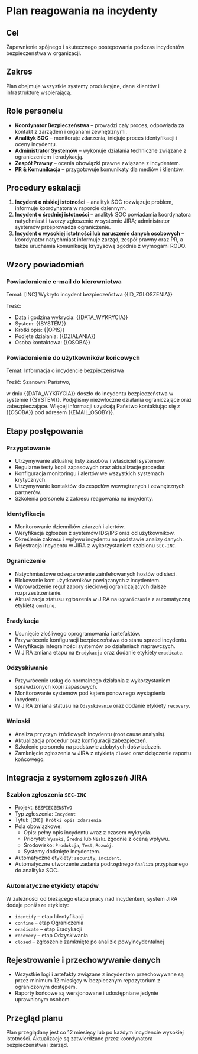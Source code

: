 # Plan reagowania na incydenty

## Cel
Zapewnienie spójnego i skutecznego postępowania podczas incydentów bezpieczeństwa w organizacji.

## Zakres
Plan obejmuje wszystkie systemy produkcyjne, dane klientów i infrastrukturę wspierającą.

## Role personelu
- **Koordynator Bezpieczeństwa** – prowadzi cały proces, odpowiada za kontakt z zarządem i organami zewnętrznymi.
- **Analityk SOC** – monitoruje zdarzenia, inicjuje proces identyfikacji i oceny incydentu.
- **Administrator Systemów** – wykonuje działania techniczne związane z ograniczeniem i eradykacją.
- **Zespół Prawny** – ocenia obowiązki prawne związane z incydentem.
- **PR & Komunikacja** – przygotowuje komunikaty dla mediów i klientów.

## Procedury eskalacji
1. **Incydent o niskiej istotności** – analityk SOC rozwiązuje problem, informuje koordynatora w raporcie dziennym.
2. **Incydent o średniej istotności** – analityk SOC powiadamia koordynatora natychmiast i tworzy zgłoszenie w systemie JIRA; administrator systemów przeprowadza ograniczenie.
3. **Incydent o wysokiej istotności lub naruszenie danych osobowych** – koordynator natychmiast informuje zarząd, zespół prawny oraz PR, a także uruchamia komunikację kryzysową zgodnie z wymogami RODO.

## Wzory powiadomień
### Powiadomienie e-mail do kierownictwa
Temat: [INC] Wykryto incydent bezpieczeństwa {{ID_ZGLOSZENIA}}

Treść:
- Data i godzina wykrycia: {{DATA_WYKRYCIA}}
- System: {{SYSTEM}}
- Krótki opis: {{OPIS}}
- Podjęte działania: {{DZIALANIA}}
- Osoba kontaktowa: {{OSOBA}}

### Powiadomienie do użytkowników końcowych
Temat: Informacja o incydencie bezpieczeństwa

Treść:
Szanowni Państwo,

w dniu {{DATA_WYKRYCIA}} doszło do incydentu bezpieczeństwa w systemie {{SYSTEM}}. Podjęliśmy niezwłoczne działania ograniczające oraz zabezpieczające. Więcej informacji uzyskają Państwo kontaktując się z {{OSOBA}} pod adresem {{EMAIL_OSOBY}}.

## Etapy postępowania
### Przygotowanie
- Utrzymywanie aktualnej listy zasobów i właścicieli systemów.
- Regularne testy kopii zapasowych oraz aktualizacje procedur.
- Konfiguracja monitoringu i alertów we wszystkich systemach krytycznych.
- Utrzymywanie kontaktów do zespołów wewnętrznych i zewnętrznych partnerów.
- Szkolenia personelu z zakresu reagowania na incydenty.

### Identyfikacja
- Monitorowanie dzienników zdarzeń i alertów.
- Weryfikacja zgłoszeń z systemów IDS/IPS oraz od użytkowników.
- Określenie zakresu i wpływu incydentu na podstawie analizy danych.
- Rejestracja incydentu w JIRA z wykorzystaniem szablonu `SEC-INC`.

### Ograniczenie
- Natychmiastowe odseparowanie zainfekowanych hostów od sieci.
- Blokowanie kont użytkowników powiązanych z incydentem.
- Wprowadzenie reguł zapory sieciowej ograniczających dalsze rozprzestrzenianie.
- Aktualizacja statusu zgłoszenia w JIRA na `Ograniczanie` z automatyczną etykietą `confine`.

### Eradykacja
- Usunięcie złośliwego oprogramowania i artefaktów.
- Przywrócenie konfiguracji bezpieczeństwa do stanu sprzed incydentu.
- Weryfikacja integralności systemów po działaniach naprawczych.
- W JIRA zmiana etapu na `Eradykacja` oraz dodanie etykiety `eradicate`.

### Odzyskiwanie
- Przywrócenie usług do normalnego działania z wykorzystaniem sprawdzonych kopii zapasowych.
- Monitorowanie systemów pod kątem ponownego wystąpienia incydentu.
- W JIRA zmiana statusu na `Odzyskiwanie` oraz dodanie etykiety `recovery`.

### Wnioski
- Analiza przyczyn źródłowych incydentu (root cause analysis).
- Aktualizacja procedur oraz konfiguracji zabezpieczeń.
- Szkolenie personelu na podstawie zdobytych doświadczeń.
- Zamknięcie zgłoszenia w JIRA z etykietą `closed` oraz dołączenie raportu końcowego.

## Integracja z systemem zgłoszeń JIRA
### Szablon zgłoszenia `SEC-INC`
- Projekt: `BEZPIECZENSTWO`
- Typ zgłoszenia: `Incydent`
- Tytuł: `[INC] Krótki opis zdarzenia`
- Pola obowiązkowe:
  - Opis: pełny opis incydentu wraz z czasem wykrycia.
  - Priorytet: `Wysoki`, `Średni` lub `Niski` zgodnie z oceną wpływu.
  - Środowisko: `Produkcja`, `Test`, `Rozwój`.
  - Systemy dotknięte incydentem.
- Automatyczne etykiety: `security`, `incident`.
- Automatyczne utworzenie zadania podrzędnego `Analiza` przypisanego do analityka SOC.

### Automatyczne etykiety etapów
W zależności od bieżącego etapu pracy nad incydentem, system JIRA dodaje poniższe etykiety:
- `identify` – etap Identyfikacji
- `confine` – etap Ograniczenia
- `eradicate` – etap Eradykacji
- `recovery` – etap Odzyskiwania
- `closed` – zgłoszenie zamknięte po analizie powyincydentalnej

## Rejestrowanie i przechowywanie danych
- Wszystkie logi i artefakty związane z incydentem przechowywane są przez minimum 12 miesięcy w bezpiecznym repozytorium z ograniczonym dostępem.
- Raporty końcowe są wersjonowane i udostępniane jedynie uprawnionym osobom.

## Przegląd planu
Plan przeglądany jest co 12 miesięcy lub po każdym incydencie wysokiej istotności. Aktualizacje są zatwierdzane przez koordynatora bezpieczeństwa i zarząd.
